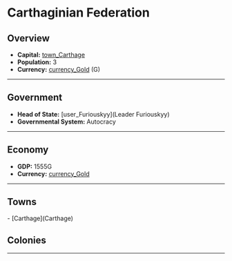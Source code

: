 # <!--NAME-->Carthaginian Federation<!--NAME-->

## Overview

- **Capital:** <!--CAPITAL_LINK-->[town_Carthage](Carthage)<!--CAPITAL_LINK-->
- **Population:** <!--POPULATION-->3<!--POPULATION-->
- **Currency:** <!--CURRENCY_LINK-->[currency_Gold](Gold)<!--CURRENCY_LINK--> (<!--CURRENCY_ABV-->G<!--CURRENCY_ABV-->)

---

## Government

- **Head of State:** <!--LEADER_TITLE_LINK-->[user_Furiouskyy](Leader Furiouskyy)<!--LEADER_TITLE_LINK-->
- **Governmental System:** <!--GOVERNMENT-->Autocracy<!--GOVERNMENT-->

---

## Economy

- **GDP:** <!--GDP-->1555G<!--GDP-->
- **Currency:** <!--CURRENCY_LINK-->[currency_Gold](Gold)<!--CURRENCY_LINK-->

---

## Towns

<!--TOWNS-->- [Carthage](Carthage)<!--TOWNS-->

## Colonies

<!--COLONIES--><!--COLONIES-->

---